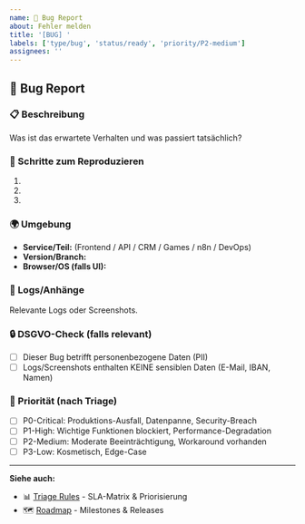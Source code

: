 ```yaml
---
name: 🐛 Bug Report
about: Fehler melden
title: '[BUG] '
labels: ['type/bug', 'status/ready', 'priority/P2-medium']
assignees: ''
---
```


## 🐛 Bug Report

### 📋 Beschreibung

Was ist das erwartete Verhalten und was passiert tatsächlich?

### 🔄 Schritte zum Reproduzieren
1.
2.
3.

### 🌍 Umgebung
- **Service/Teil:** (Frontend / API / CRM / Games / n8n / DevOps)
- **Version/Branch:** 
- **Browser/OS (falls UI):** 

### 📸 Logs/Anhänge

Relevante Logs oder Screenshots.

### 🔒 DSGVO-Check (falls relevant)

- [ ] Dieser Bug betrifft personenbezogene Daten (PII)
- [ ] Logs/Screenshots enthalten KEINE sensiblen Daten (E-Mail, IBAN, Namen)

### 🎯 Priorität (nach Triage)

- [ ] P0-Critical: Produktions-Ausfall, Datenpanne, Security-Breach
- [ ] P1-High: Wichtige Funktionen blockiert, Performance-Degradation
- [ ] P2-Medium: Moderate Beeinträchtigung, Workaround vorhanden
- [ ] P3-Low: Kosmetisch, Edge-Case

---

**Siehe auch:**
- 📊 [Triage Rules](../../reports/triage-rules.md) - SLA-Matrix & Priorisierung
- 🗺️ [Roadmap](../../reports/roadmap.md) - Milestones & Releases

